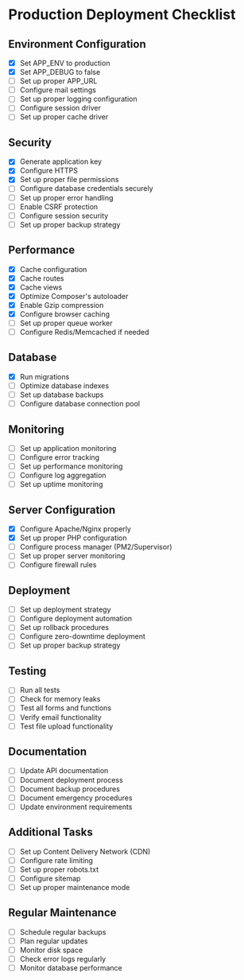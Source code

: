 # Production Deployment Checklist

## Environment Configuration
- [x] Set APP_ENV to production
- [x] Set APP_DEBUG to false
- [ ] Set up proper APP_URL
- [ ] Configure mail settings
- [ ] Set up proper logging configuration
- [ ] Configure session driver
- [ ] Set up proper cache driver

## Security
- [x] Generate application key
- [x] Configure HTTPS
- [x] Set up proper file permissions
- [ ] Configure database credentials securely
- [ ] Set up proper error handling
- [ ] Enable CSRF protection
- [ ] Configure session security
- [ ] Set up proper backup strategy

## Performance
- [x] Cache configuration
- [x] Cache routes
- [x] Cache views
- [x] Optimize Composer's autoloader
- [x] Enable Gzip compression
- [x] Configure browser caching
- [ ] Set up proper queue worker
- [ ] Configure Redis/Memcached if needed

## Database
- [x] Run migrations
- [ ] Optimize database indexes
- [ ] Set up database backups
- [ ] Configure database connection pool

## Monitoring
- [ ] Set up application monitoring
- [ ] Configure error tracking
- [ ] Set up performance monitoring
- [ ] Configure log aggregation
- [ ] Set up uptime monitoring

## Server Configuration
- [x] Configure Apache/Nginx properly
- [x] Set up proper PHP configuration
- [ ] Configure process manager (PM2/Supervisor)
- [ ] Set up proper server monitoring
- [ ] Configure firewall rules

## Deployment
- [ ] Set up deployment strategy
- [ ] Configure deployment automation
- [ ] Set up rollback procedures
- [ ] Configure zero-downtime deployment
- [ ] Set up proper backup strategy

## Testing
- [ ] Run all tests
- [ ] Check for memory leaks
- [ ] Test all forms and functions
- [ ] Verify email functionality
- [ ] Test file upload functionality

## Documentation
- [ ] Update API documentation
- [ ] Document deployment process
- [ ] Document backup procedures
- [ ] Document emergency procedures
- [ ] Update environment requirements

## Additional Tasks
- [ ] Set up Content Delivery Network (CDN)
- [ ] Configure rate limiting
- [ ] Set up proper robots.txt
- [ ] Configure sitemap
- [ ] Set up proper maintenance mode

## Regular Maintenance
- [ ] Schedule regular backups
- [ ] Plan regular updates
- [ ] Monitor disk space
- [ ] Check error logs regularly
- [ ] Monitor database performance